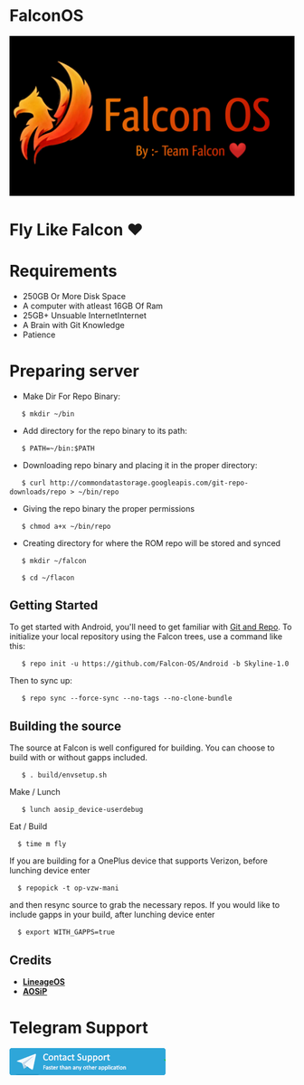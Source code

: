FalconOS 
=========== 
![FalconOS](https://github.com/Falcon-OS/Random_stuff/blob/main/falcon-banner.png) 
<p align="center">

 Fly Like Falcon ❤ 
===================

# Requirements
* 250GB Or More Disk Space 
* A computer with atleast 16GB Of Ram 
* 25GB+ Unsuable InternetInternet 
* A Brain with Git Knowledge 
* Patience

# Preparing server
* Make Dir For Repo Binary: 
```
   $ mkdir ~/bin 
``` 
* Add directory for the repo binary to its path: 
```
   $ PATH=~/bin:$PATH 
``` 
* Downloading repo binary and placing it in the proper directory: 
```
   $ curl http://commondatastorage.googleapis.com/git-repo-downloads/repo > ~/bin/repo 
``` 
* Giving 
the repo binary the proper permissions 
``` 
   $ chmod a+x ~/bin/repo 
``` 
* Creating directory for where the ROM repo will be stored and synced 
``` 
   $ mkdir ~/falcon 
``` 
``` 
   $ cd ~/flacon 
``` 
Getting Started 
--------------- 

To get started with Android, you'll need to get familiar with [Git and Repo](http://source.android.com/source/using-repo.html). To initialize your local repository using 
the Falcon trees, use a command like this: 
```
   $ repo init -u https://github.com/Falcon-OS/Android -b Skyline-1.0 
``` 
Then to sync up: 
```
   $ repo sync --force-sync --no-tags --no-clone-bundle 
``` 
Building the source 
--------------- 

The source at Falcon is well configured for building. You can choose to build with or without gapps included. 
```
   $ . build/envsetup.sh 
``` 
Make / Lunch 
```
   $ lunch aosip_device-userdebug 
``` 
Eat / Build
```
  $ time m fly
``` 
If you are building for a OnePlus device that supports Verizon, before lunching device enter 
```
  $ repopick -t op-vzw-mani 
``` 
and then resync source to grab the necessary repos. If you would like to include gapps in your build, after lunching device enter 
```
  $ export WITH_GAPPS=true 
``` 

Credits
-------
* [**LineageOS**](https://github.com/LineageOS) 
* [**AOSiP**](https://github.com/AOSiP)

# Telegram Support
[![Telegram](https://github.com/Lokesh773/RandomStuff/blob/master/Telegram_button.png)](https://t.me/joinchat/T5Bqs0DXTeLJeGpL)
